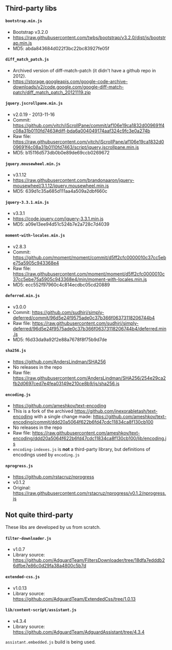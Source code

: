 ## Third-party libs

#### `bootstrap.min.js`

* Bootstrap v3.2.0
* https://raw.githubusercontent.com/twbs/bootstrap/v3.2.0/dist/js/bootstrap.min.js
* MD5: abda843684d022f3bc22bc83927fe05f

#### `diff_match_patch.js`

* Archived version of diff-match-patch (it didn't have a github repo in 2012).
* https://storage.googleapis.com/google-code-archive-downloads/v2/code.google.com/google-diff-match-patch/diff_match_patch_20121119.zip

#### `jquery.jscrollpane.min.js`

* v2.0.19 - 2013-11-16
* Commit: https://github.com/vitch/jScrollPane/commit/af106e19ca1832d009691f4c08a31b0110fd7463#diff-bda6a004049174aaf324c9fc3e0a274b
* Raw file: https://raw.githubusercontent.com/vitch/jScrollPane/af106e19ca1832d009691f4c08a31b0110fd7463/script/jquery.jscrollpane.min.js
* MD5: b15116d573db0b0e89de69ccb0269672

#### `jquery.mousewheel.min.js`

* v3.1.12
* https://raw.githubusercontent.com/brandonaaron/jquery-mousewheel/3.1.12/jquery.mousewheel.min.js
* MD5: 639d1c35a685d111aa4a509a2dbf660c

#### `jquery-3.3.1.min.js`

* v3.3.1
* https://code.jquery.com/jquery-3.3.1.min.js
* MD5: a09e13ee94d51c524b7e2a728c7d4039

#### `moment-with-locales.min.js`

* v2.8.3
* Commit: https://github.com/moment/moment/commit/d5ff2cfc0000010c37cc5ebe75a5905c943368e4
* Raw file: https://raw.githubusercontent.com/moment/moment/d5ff2cfc0000010c37cc5ebe75a5905c943368e4/min/moment-with-locales.min.js
* MD5: ecc552f97960c4c814ecdbc05cd20889

#### `deferred.min.js`

* v3.0.0
* Commit: https://github.com/sudhirj/simply-deferred/commit/96d5e24f9575ade0c37b366f06373118206744b4
* Raw file: https://raw.githubusercontent.com/sudhirj/simply-deferred/96d5e24f9575ade0c37b366f06373118206744b4/deferred.min.js
* MD5: f6d33da9a92f2e88a7678f8f75b9d7de

#### `sha256.js`

* https://github.com/AndersLindman/SHA256
* No releases in the repo
* Raw file: https://raw.githubusercontent.com/AndersLindman/SHA256/254e29ca2fb2d0697ced7e4fea03149e210ce8b9/js/sha256.js

#### `encoding.js`

* https://github.com/ameshkov/text-encoding
* This is a fork of the archived https://github.com/inexorabletash/text-encoding with a single change made: https://github.com/ameshkov/text-encoding/commit/ddd20a5064f622b6fd47cdc11834ca8f130cb100
* No releases in the repo
* Raw file: https://raw.githubusercontent.com/ameshkov/text-encoding/ddd20a5064f622b6fd47cdc11834ca8f130cb100/lib/encoding.js
* `encoding-indexes.js` is **not** a third-party library, but definitions of encodings used by `encoding.js`

#### `nprogress.js`

* https://github.com/rstacruz/nprogress
* v0.1.2
* Original: https://raw.githubusercontent.com/rstacruz/nprogress/v0.1.2/nprogress.js

## Not quite third-party

These libs are developed by us from scratch.

#### `filter-downloader.js`

* v1.0.7
* Library source:
https://github.com/AdguardTeam/FiltersDownloader/tree/18dfa7edddb26dfbe7e86c0d29fa38a4800c5b7d

#### `extended-css.js`

* v1.0.13
* Library source:
https://github.com/AdguardTeam/ExtendedCss/tree/1.0.13

#### `lib/content-script/assistant.js`

* v4.3.4
* Library source:
https://github.com/AdguardTeam/AdguardAssistant/tree/4.3.4

`assistant.embedded.js` build is being used.